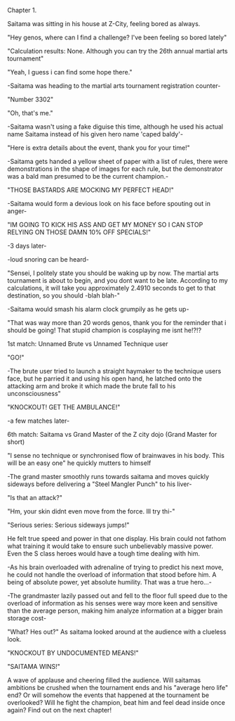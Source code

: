 Chapter 1.

Saitama was sitting in his house at Z-City, feeling bored as always.

"Hey genos, where can I find a challenge? I've been feeling so bored lately"

"Calculation results: None. Although you can try the 26th annual martial arts tournament"

"Yeah, I guess i can find some hope there."

-Saitama was heading to the martial arts tournament registration counter-

"Number 3302"

"Oh, that's me."

-Saitama wasn't using a fake diguise this time, although he used his actual name Saitama instead of his given hero name 'caped baldy'-

"Here is extra details about the event, thank you for your time!"

-Saitama gets handed a yellow sheet of paper with a list of rules, there were demonstrations in the shape of images for each rule, but the demonstrator was a bald man presumed to be the current champion.-

"THOSE BASTARDS ARE MOCKING MY PERFECT HEAD!"

-Saitama would form a devious look on his face before spouting out in anger-

"IM GOING TO KICK HIS ASS AND GET MY MONEY SO I CAN STOP RELYING ON THOSE DAMN 10% OFF SPECIALS!"

-3 days later-

-loud snoring can be heard-

"Sensei, I politely state you should be waking up by now. The martial arts tournament is about to begin, and you dont want to be late. According to my calculations, it will take you approximately 2.4910 seconds to get to that destination, so you should -blah blah-"

-Saitama would smash his alarm clock grumpily as he gets up-

"That was way more than 20 words genos, thank you for the reminder that i should be going! That stupid champion is cosplaying me isnt he!?!?

1st match: Unnamed Brute vs Unnamed Technique user

"GO!"

-The brute user tried to launch a straight haymaker to the technique users face, but he parried it and using his open hand, he latched onto the attacking arm and broke it which made the brute fall to his unconsciousness"

"KNOCKOUT! GET THE AMBULANCE!"

-a few matches later-

6th match: Saitama vs Grand Master of the Z city dojo (Grand Master for short)

"I sense no technique or synchronised flow of brainwaves in his body. This will be an easy one" he quickly mutters to himself

-The grand master smoothly runs towards saitama and moves quickly sideways before delivering a "Steel Mangler Punch" to his liver-

"Is that an attack?"

"Hm, your skin didnt even move from the force. Ill try thi-"

"Serious series: Serious sideways jumps!"

He felt true speed and power in that one display. His brain could not fathom what training it would take to ensure such unbelievably massive power. Even the S class heroes would have a tough time dealing with him.

-As his brain overloaded with adrenaline of trying to predict his next move, he could not handle the overload of information that stood before him. A being of absolute power, yet absolute humility. That was a true hero...-

-The grandmaster lazily passed out and fell to the floor full speed due to the overload of information as his senses were way more keen and sensitive than the average person, making him analyze information at a bigger brain storage cost-

"What? Hes out?" As saitama looked around at the audience with a clueless look.

"KNOCKOUT BY UNDOCUMENTED MEANS!"

"SAITAMA WINS!"

A wave of applause and cheering filled the audience. Will saitamas ambitions be crushed when the tournament ends and his "average hero life" end? Or will somehow the events that happened at the tournament be overlooked? Will he fight the champion, beat him and feel dead inside once again? Find out on the next chapter!
